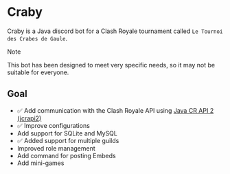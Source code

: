 # Craby

Craby is a Java discord bot for a Clash Royale tournament called `Le Tournoi des Crabes de Gaule`.

> [!NOTE]
> This bot has been designed to meet very specific needs, so it may not be suitable for everyone.

## Goal

- ✅ Add communication with the Clash Royale API using [Java CR API 2 (jcrapi2)](https://github.com/mlieshoff/jcrapi2)
- ✅ Improve configurations
- Add support for SQLite and MySQL
- ✅ Added support for multiple guilds
- Improved role management
- Add command for posting Embeds
- Add mini-games
